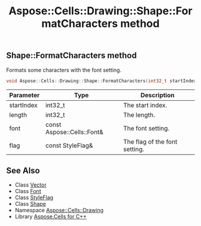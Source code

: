 ﻿---
title: Aspose::Cells::Drawing::Shape::FormatCharacters method
linktitle: FormatCharacters
second_title: Aspose.Cells for C++ API Reference
description: 'Aspose::Cells::Drawing::Shape::FormatCharacters method. Formats some characters with the font setting in C++.'
type: docs
weight: 16200
url: /cpp/aspose.cells.drawing/shape/formatcharacters/
---
## Shape::FormatCharacters method


Formats some characters with the font setting.

```cpp
void Aspose::Cells::Drawing::Shape::FormatCharacters(int32_t startIndex, int32_t length, const Aspose::Cells::Font &font, const StyleFlag &flag)
```


| Parameter | Type | Description |
| --- | --- | --- |
| startIndex | int32_t | The start index. |
| length | int32_t | The length. |
| font | const Aspose::Cells::Font\& | The font setting. |
| flag | const StyleFlag\& | The flag of the font setting. |

## See Also

* Class [Vector](../../../aspose.cells/vector/)
* Class [Font](../../../aspose.cells/font/)
* Class [StyleFlag](../../../aspose.cells/styleflag/)
* Class [Shape](../)
* Namespace [Aspose::Cells::Drawing](../../)
* Library [Aspose.Cells for C++](../../../)
